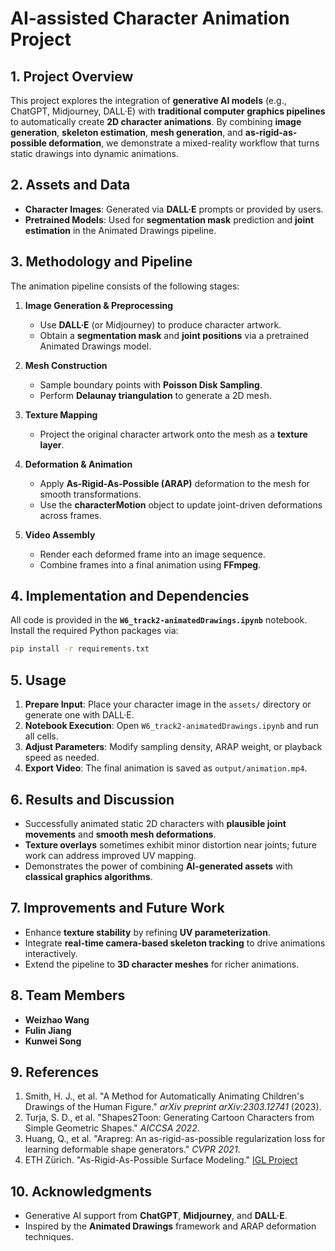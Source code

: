 # **AI-assisted Character Animation Project**

## **1. Project Overview**

This project explores the integration of **generative AI models** (e.g., ChatGPT, Midjourney, DALL·E) with **traditional computer graphics pipelines** to automatically create **2D character animations**. By combining **image generation**, **skeleton estimation**, **mesh generation**, and **as-rigid-as-possible deformation**, we demonstrate a mixed-reality workflow that turns static drawings into dynamic animations.

## **2. Assets and Data**

* **Character Images**: Generated via **DALL·E** prompts or provided by users.
* **Pretrained Models**: Used for **segmentation mask** prediction and **joint estimation** in the Animated Drawings pipeline.

## **3. Methodology and Pipeline**

The animation pipeline consists of the following stages:

1. **Image Generation & Preprocessing**

   * Use **DALL·E** (or Midjourney) to produce character artwork.
   * Obtain a **segmentation mask** and **joint positions** via a pretrained Animated Drawings model.

2. **Mesh Construction**

   * Sample boundary points with **Poisson Disk Sampling**.
   * Perform **Delaunay triangulation** to generate a 2D mesh.

3. **Texture Mapping**

   * Project the original character artwork onto the mesh as a **texture layer**.

4. **Deformation & Animation**

   * Apply **As-Rigid-As-Possible (ARAP)** deformation to the mesh for smooth transformations.
   * Use the **characterMotion** object to update joint-driven deformations across frames.

5. **Video Assembly**

   * Render each deformed frame into an image sequence.
   * Combine frames into a final animation using **FFmpeg**.

## **4. Implementation and Dependencies**

All code is provided in the **`W6_track2-animatedDrawings.ipynb`** notebook. Install the required Python packages via:

```bash
pip install -r requirements.txt
```

## **5. Usage**

1. **Prepare Input**: Place your character image in the `assets/` directory or generate one with DALL·E.
2. **Notebook Execution**: Open `W6_track2-animatedDrawings.ipynb` and run all cells.
3. **Adjust Parameters**: Modify sampling density, ARAP weight, or playback speed as needed.
4. **Export Video**: The final animation is saved as `output/animation.mp4`.

## **6. Results and Discussion**

* Successfully animated static 2D characters with **plausible joint movements** and **smooth mesh deformations**.
* **Texture overlays** sometimes exhibit minor distortion near joints; future work can address improved UV mapping.
* Demonstrates the power of combining **AI-generated assets** with **classical graphics algorithms**.

## **7. Improvements and Future Work**

* Enhance **texture stability** by refining **UV parameterization**.
* Integrate **real-time camera-based skeleton tracking** to drive animations interactively.
* Extend the pipeline to **3D character meshes** for richer animations.

## **8. Team Members**

* **Weizhao Wang**
* **Fulin Jiang**
* **Kunwei Song**

## **9. References**

1. Smith, H. J., et al. "A Method for Automatically Animating Children's Drawings of the Human Figure." *arXiv preprint arXiv:2303.12741* (2023).
2. Turja, S. D., et al. "Shapes2Toon: Generating Cartoon Characters from Simple Geometric Shapes." *AICCSA 2022*.
3. Huang, Q., et al. "Arapreg: An as-rigid-as-possible regularization loss for learning deformable shape generators." *CVPR 2021*.
4. ETH Zürich. "As-Rigid-As-Possible Surface Modeling." [IGL Project](https://igl.ethz.ch/projects/ARAP/)

## **10. Acknowledgments**

* Generative AI support from **ChatGPT**, **Midjourney**, and **DALL·E**.
* Inspired by the **Animated Drawings** framework and ARAP deformation techniques.
